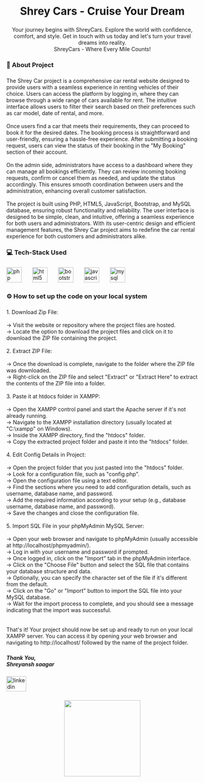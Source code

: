 <h1 align="center">Shrey Cars - Cruise Your Dream</h1>

###

<p align="center">Your journey begins with ShreyCars. Explore the world with confidence, comfort, and style. Get in touch with us today and let's turn your travel dreams into reality.<br>ShreyCars - Where Every Mile Counts!</p>

###

<h3 align="left">🙂 About Project</h3>

###

<p align="left">The Shrey Car project is a comprehensive car rental website designed to provide users with a seamless experience in renting vehicles of their choice. Users can access the platform by logging in, where they can browse through a wide range of cars available for rent. The intuitive interface allows users to filter their search based on their preferences such as car model, date of rental, and more.<br><br>Once users find a car that meets their requirements, they can proceed to book it for the desired dates. The booking process is straightforward and user-friendly, ensuring a hassle-free experience. After submitting a booking request, users can view the status of their booking in the "My Booking" section of their account.<br><br>On the admin side, administrators have access to a dashboard where they can manage all bookings efficiently. They can review incoming booking requests, confirm or cancel them as needed, and update the status accordingly. This ensures smooth coordination between users and the administration, enhancing overall customer satisfaction.<br><br>The project is built using PHP, HTML5, JavaScript, Bootstrap, and MySQL database, ensuring robust functionality and reliability. The user interface is designed to be simple, clean, and intuitive, offering a seamless experience for both users and administrators. With its user-centric design and efficient management features, the Shrey Car project aims to redefine the car rental experience for both customers and administrators alike.</p>

###

<h3 align="left">💻 Tech-Stack Used</h3>

###

<div align="left">
  <img src="https://cdn.jsdelivr.net/gh/devicons/devicon/icons/php/php-original.svg" height="40" alt="php logo"  />
  <img width="20" />
  <img src="https://cdn.jsdelivr.net/gh/devicons/devicon/icons/html5/html5-original.svg" height="40" alt="html5 logo"  />
  <img width="20" />
  <img src="https://cdn.jsdelivr.net/gh/devicons/devicon/icons/bootstrap/bootstrap-original.svg" height="40" alt="bootstrap logo"  />
  <img width="20" />
  <img src="https://cdn.jsdelivr.net/gh/devicons/devicon/icons/javascript/javascript-original.svg" height="40" alt="javascript logo"  />
  <img width="20" />
  <img src="https://cdn.jsdelivr.net/gh/devicons/devicon/icons/mysql/mysql-original.svg" height="40" alt="mysql logo"  />
</div>

###

<h3 align="left">⚙️ How to set up the code on your local system</h3>

###

<p align="left">1. Download Zip File:<br><br>-> Visit the website or repository where the project files are hosted.<br>-> Locate the option to download the project files and click on it to download the ZIP file containing the project.<br><br>2. Extract ZIP File:<br><br>-> Once the download is complete, navigate to the folder where the ZIP file was downloaded.<br>-> Right-click on the ZIP file and select "Extract" or "Extract Here" to extract the contents of the ZIP file into a folder.<br><br>3. Paste it at htdocs folder in XAMPP:<br><br>-> Open the XAMPP control panel and start the Apache server if it's not already running.<br>-> Navigate to the XAMPP installation directory (usually located at "C:\xampp" on Windows).<br>-> Inside the XAMPP directory, find the "htdocs" folder.<br>-> Copy the extracted project folder and paste it into the "htdocs" folder.<br><br>4. Edit Config Details in Project:<br><br>-> Open the project folder that you just pasted into the "htdocs" folder.<br>-> Look for a configuration file, such as "config.php".<br>-> Open the configuration file using a text editor.<br>-> Find the sections where you need to add configuration details, such as username, database name, and password.<br>-> Add the required information according to your setup (e.g., database username, database name, and password).<br>-> Save the changes and close the configuration file.<br><br>5. Import SQL File in your phpMyAdmin MySQL Server:<br><br>-> Open your web browser and navigate to phpMyAdmin (usually accessible at http://localhost/phpmyadmin/).<br>-> Log in with your username and password if prompted.<br>-> Once logged in, click on the "Import" tab in the phpMyAdmin interface.<br>-> Click on the "Choose File" button and select the SQL file that contains your database structure and data.<br>-> Optionally, you can specify the character set of the file if it's different from the default.<br>-> Click on the "Go" or "Import" button to import the SQL file into your MySQL database.<br>-> Wait for the import process to complete, and you should see a message indicating that the import was successful.<br><br><br>That's it! Your project should now be set up and ready to run on your local XAMPP server. You can access it by opening your web browser and navigating to http://localhost/ followed by the name of the project folder.</p>

###

<h5 align="left">Thank You,<br>Shreyansh saagar</h5>

###

<div align="left">
  <a href="https://www.linkedin.com/in/shreyansh-saagar/" target="_blank">
    <img src="https://raw.githubusercontent.com/maurodesouza/profile-readme-generator/master/src/assets/icons/social/linkedin/default.svg" width="52" height="40" alt="linkedin logo"  />
  </a>
</div>

###

<div align="center">
  <img height="200" src="https://img.etimg.com/thumb/msid-84146083,width-1015,height-761,imgsize-638053,resizemode-8/prime/technology-and-startups/booting-up-developer-economy-how-tech-startups-are-helping-coders-build-and-test-software-faster.jpg"  />
</div>

###
